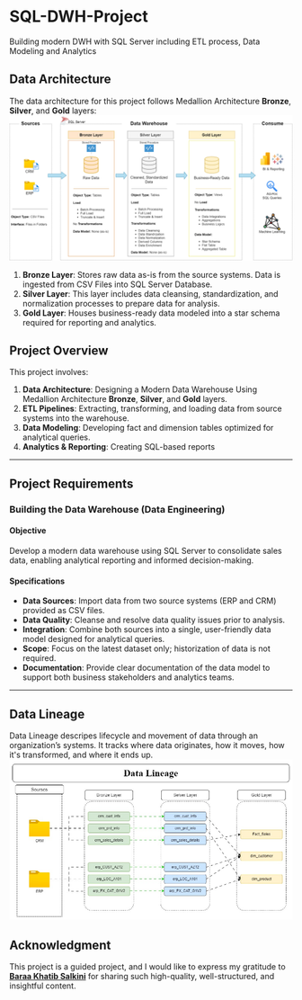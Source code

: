# SQL-DWH-Project
Building modern DWH with SQL Server including ETL process, Data Modeling and Analytics 

## Data Architecture

The data architecture for this project follows Medallion Architecture **Bronze**, **Silver**, and **Gold** layers:
![Data Architecture](doc/data_architecture.png)

1. **Bronze Layer**: Stores raw data as-is from the source systems. Data is ingested from CSV Files into SQL Server Database.
2. **Silver Layer**: This layer includes data cleansing, standardization, and normalization processes to prepare data for analysis.
3. **Gold Layer**: Houses business-ready data modeled into a star schema required for reporting and analytics.

## Project Overview

This project involves:

1. **Data Architecture**: Designing a Modern Data Warehouse Using Medallion Architecture **Bronze**, **Silver**, and **Gold** layers.
2. **ETL Pipelines**: Extracting, transforming, and loading data from source systems into the warehouse.
3. **Data Modeling**: Developing fact and dimension tables optimized for analytical queries.
4. **Analytics & Reporting**: Creating SQL-based reports

---

## Project Requirements

### Building the Data Warehouse (Data Engineering)

#### Objective
Develop a modern data warehouse using SQL Server to consolidate sales data, enabling analytical reporting and informed decision-making.

#### Specifications
- **Data Sources**: Import data from two source systems (ERP and CRM) provided as CSV files.
- **Data Quality**: Cleanse and resolve data quality issues prior to analysis.
- **Integration**: Combine both sources into a single, user-friendly data model designed for analytical queries.
- **Scope**: Focus on the latest dataset only; historization of data is not required.
- **Documentation**: Provide clear documentation of the data model to support both business stakeholders and analytics teams.

---
## Data Lineage
Data Lineage descripes lifecycle and movement of data through an organization’s systems. It tracks where data originates, how it moves, how it's transformed, and where it ends up.
![Data Lineage](doc/data_lineage.jpg)

## Acknowledgment  
This project is a guided project, and I would like to express my gratitude to [**Baraa Khatib Salkini**](https://www.linkedin.com/in/baraa-khatib-salkini/) for sharing such high-quality, well-structured, and insightful content.  



